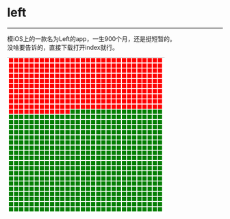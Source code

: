 # left
----
模iOS上的一款名为Left的app，一生900个月，还是挺短暂的。  
没啥要告诉的，直接下载打开index就行。

![](https://raw.githubusercontent.com/wangminli/left/master/left.png)
